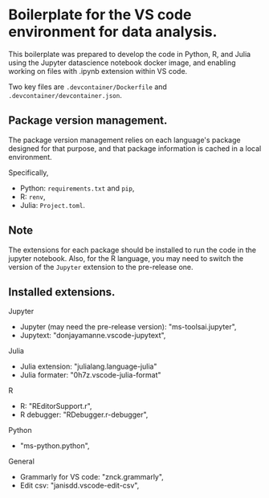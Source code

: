 # Boilerplate for the VS code environment for data analysis.

This boilerplate was prepared to develop the code
in Python, R, and Julia using the Jupyter datascience notebook docker image,
and enabling working on files with .ipynb extension within VS code.

Two key files are `.devcontainer/Dockerfile` and `.devcontainer/devcontainer.json`.

## Package version management.
The package version management relies on each language's
package designed for that purpose, and
that package information is cached in a local environment.

Specifically,
- Python: `requirements.txt` and `pip`,
- R: `renv`,
- Julia: `Project.toml`.

## Note
The extensions for each package should be installed to run the code in the jupyter notebook.
Also, for the R language, you may need to switch
the version of the `Jupyter` extension to the pre-release one.

## Installed extensions.
Jupyter
- Jupyter (may need the pre-release version): "ms-toolsai.jupyter",
- Jupytext: "donjayamanne.vscode-jupytext",

Julia
- Julia extension: "julialang.language-julia"
- Julia formater: "0h7z.vscode-julia-format"

R
- R: "REditorSupport.r",
- R debugger: "RDebugger.r-debugger",

Python
- "ms-python.python",

General
- Grammarly for VS code: "znck.grammarly",
- Edit csv: "janisdd.vscode-edit-csv",